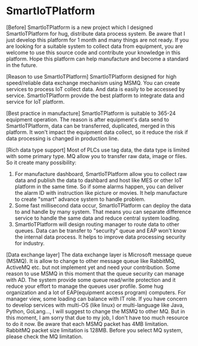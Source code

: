 # SmartIoTPlatform
[Before]
    SmartIoTPlatform is a new project which I designed SmartIoTPlatform for hug, distribute data process system. Be aware
that I just develop this platform for 1 month and many things are not ready. If you are looking for a suitable system to
collect data from equipment, you are welcome to use this source code and contribute your knowledge in this platform. Hope
this platform can help manufacture and become a standard in the future.

[Reason to use SmartIoTPlatform]
    SmartIoTPlatform designed for high speed/reliable data exchange mechanism using MSMQ. You can create services
to process IoT collect data. And data is easily to be accessed by service. SmartIoTPlatform provide the best platform
to integrate data and service for IoT platform.

[Best practice in manufacture]
    SmartIoTPlatform is suitable to 365-24 equipment operation. The reason is after equipment's data send to
SmartIoTPlatform, data can be transferred, duplicated, merged in this platform. It won't impact the equipment
data collect, so it reduce the risk if data processing is changed in production line.

[Rich data type support]
    Most of PLCs use tag data, the data type is limited with some primary type. MQ allow you to transfer raw data,
image or files. So it create many possibility:
1. For manufacture dashboard, SmartIoTPlatform allow you to collect raw data and publish the data to dashbard and
   host like MES or other IoT platform in the same time. So if some alarms happen, you can deliver the alarm ID with
   instruction like picture or movies. It help manufacture to create "smart" advance system to handle problem.
2. Some fast millisecond data occur, SmartIoTPlatform can deploy the data to and handle by many system. That means you
   can separate difference service to handle the same data and reduce central system loading.
3. SmartIoTPlatform will design routing manager to route data to other queues. Data can be transfer to "security" queue
   and EAP won't know the internal data process. It helps to improve data processing security for industry.

[Data exchange layer]
    The data exchange layer is Microsoft message queue (MSMQ). It is allow to change to other message queue like RabbitMQ,
ActiveMQ etc. but not implement yet and need your contribution.
    Some reason to use MSMQ in this moment that the queue security can manage with AD. The system provide some queue
read/write protection and it reduce your effort to manage the queues user profile. Some hug organization and a lot of
EAP(equipment access program) computers. For manager view, some loading can balance with IT role.
    If you have concern to develop services with multi-OS (like linux) or multi-language like Java, Python, GoLang...,
I will suggest to change the MSMQ to other MQ. But in this moment, I am sorry that due to my job, I don't have too much
resource to do it now.
    Be aware that each MSMQ packet has 4MB limitation. RabbitMQ packet size limitation is 128MB. Before you select MQ
system, please check the MQ limitation.




